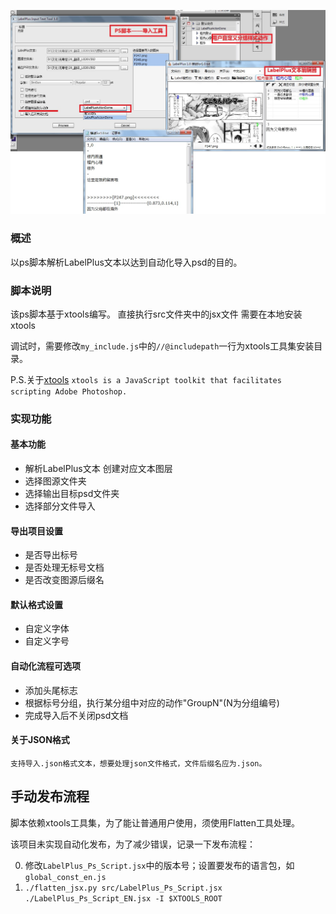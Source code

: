 ![img](pic.jpg)

### 概述
以ps脚本解析LabelPlus文本以达到自动化导入psd的目的。

### 脚本说明
该ps脚本基于xtools编写。
直接执行src文件夹中的jsx文件 需要在本地安装xtools

调试时，需要修改`my_include.js`中的`//@includepath`一行为xtools工具集安装目录。

P.S.关于[xtools](http://ps-scripts.sourceforge.net/xtools.html)
`xtools is a JavaScript toolkit that facilitates scripting Adobe Photoshop.`

### 实现功能

#### 基本功能
* 解析LabelPlus文本 创建对应文本图层
* 选择图源文件夹
* 选择输出目标psd文件夹
* 选择部分文件导入

#### 导出项目设置
* 是否导出标号
* 是否处理无标号文档
* 是否改变图源后缀名

#### 默认格式设置
* 自定义字体
* 自定义字号

#### 自动化流程可选项
* 添加头尾标志
* 根据标号分组，执行某分组中对应的动作"GroupN"(N为分组编号)
* 完成导入后不关闭psd文档

#### 关于JSON格式
    支持导入.json格式文本，想要处理json文件格式，文件后缀名应为.json。


## 手动发布流程

脚本依赖xtools工具集，为了能让普通用户使用，须使用Flatten工具处理。

该项目未实现自动化发布，为了减少错误，记录一下发布流程：

0. 修改`LabelPlus_Ps_Script.jsx`中的版本号；设置要发布的语言包，如`global_const_en.js`
1. `./flatten_jsx.py src/LabelPlus_Ps_Script.jsx ./LabelPlus_Ps_Script_EN.jsx -I $XTOOLS_ROOT`

